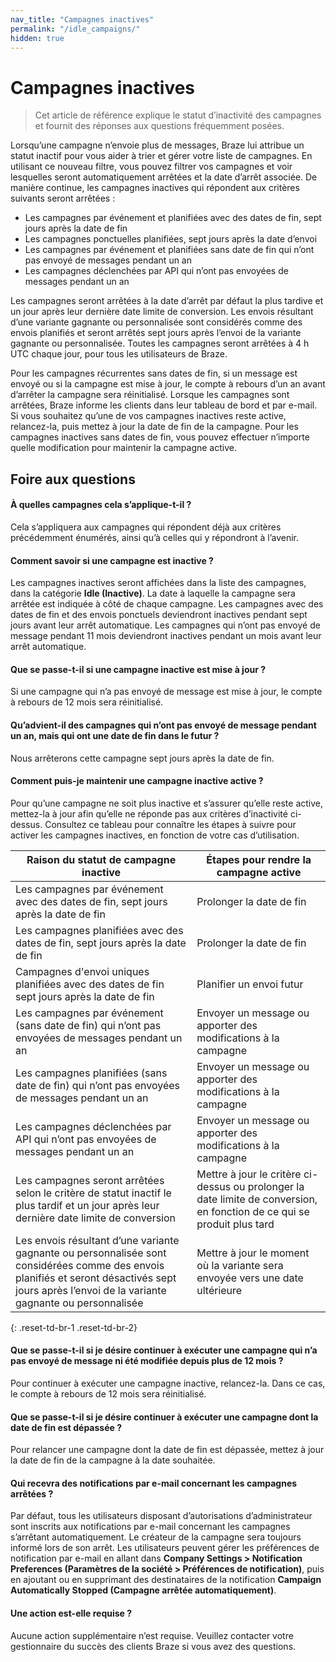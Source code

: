 ```yaml
---
nav_title: "Campagnes inactives"
permalink: "/idle_campaigns/"
hidden: true
---
```


# Campagnes inactives

> Cet article de référence explique le statut d’inactivité des campagnes et fournit des réponses aux questions fréquemment posées.

Lorsqu’une campagne n’envoie plus de messages, Braze lui attribue un statut inactif pour vous aider à trier et gérer votre liste de campagnes. En utilisant ce nouveau filtre, vous pouvez filtrer vos campagnes et voir lesquelles seront automatiquement arrêtées et la date d’arrêt associée. De manière continue, les campagnes inactives qui répondent aux critères suivants seront arrêtées :
 
- Les campagnes par événement et planifiées avec des dates de fin, sept jours après la date de fin
- Les campagnes ponctuelles planifiées, sept jours après la date d’envoi 
- Les campagnes par événement et planifiées sans date de fin qui n’ont pas envoyé de messages pendant un an
- Les campagnes déclenchées par API qui n’ont pas envoyées de messages pendant un an

Les campagnes seront arrêtées à la date d’arrêt par défaut la plus tardive et un jour après leur dernière date limite de conversion. Les envois résultant d’une variante gagnante ou personnalisée sont considérés comme des envois planifiés et seront arrêtés sept jours après l’envoi de la variante gagnante ou personnalisée. Toutes les campagnes seront arrêtées à 4 h UTC chaque jour, pour tous les utilisateurs de Braze.

Pour les campagnes récurrentes sans dates de fin, si un message est envoyé ou si la campagne est mise à jour, le compte à rebours d’un an avant d’arrêter la campagne sera réinitialisé. Lorsque les campagnes sont arrêtées, Braze informe les clients dans leur tableau de bord et par e-mail. Si vous souhaitez qu’une de vos campagnes inactives reste active, relancez-la, puis mettez à jour la date de fin de la campagne. Pour les campagnes inactives sans dates de fin, vous pouvez effectuer n’importe quelle modification pour maintenir la campagne active.

## Foire aux questions

#### À quelles campagnes cela s’applique-t-il ?

Cela s’appliquera aux campagnes qui répondent déjà aux critères précédemment énumérés, ainsi qu’à celles qui y répondront à l’avenir.

#### Comment savoir si une campagne est inactive ?

Les campagnes inactives seront affichées dans la liste des campagnes, dans la catégorie **Idle (Inactive)**. La date à laquelle la campagne sera arrêtée est indiquée à côté de chaque campagne. Les campagnes avec des dates de fin et des envois ponctuels deviendront inactives pendant sept jours avant leur arrêt automatique. Les campagnes qui n’ont pas envoyé de message pendant 11 mois deviendront inactives pendant un mois avant leur arrêt automatique. 

#### Que se passe-t-il si une campagne inactive est mise à jour ?

Si une campagne qui n’a pas envoyé de message est mise à jour, le compte à rebours de 12 mois sera réinitialisé. 

#### Qu’advient-il des campagnes qui n’ont pas envoyé de message pendant un an, mais qui ont une date de fin dans le futur ?

Nous arrêterons cette campagne sept jours après la date de fin.

#### Comment puis-je maintenir une campagne inactive active ?

Pour qu’une campagne ne soit plus inactive et s’assurer qu’elle reste active, mettez-la à jour afin qu’elle ne réponde pas aux critères d’inactivité ci-dessus. Consultez ce tableau pour connaître les étapes à suivre pour activer les campagnes inactives, en fonction de votre cas d’utilisation.

| Raison du statut de campagne inactive | Étapes pour rendre la campagne active |
| --- | --- |
| Les campagnes par événement avec des dates de fin, sept jours après la date de fin | Prolonger la date de fin |
| Les campagnes planifiées avec des dates de fin, sept jours après la date de fin | Prolonger la date de fin |
| Campagnes d'envoi uniques planifiées avec des dates de fin sept jours après la date de fin | Planifier un envoi futur |
| Les campagnes par événement (sans date de fin) qui n’ont pas envoyées de messages pendant un an | Envoyer un message ou apporter des modifications à la campagne | 
| Les campagnes planifiées (sans date de fin) qui n’ont pas envoyées de messages pendant un an | Envoyer un message ou apporter des modifications à la campagne | 
| Les campagnes déclenchées par API qui n’ont pas envoyées de messages pendant un an | Envoyer un message ou apporter des modifications à la campagne |
| Les campagnes seront arrêtées selon le critère de statut inactif le plus tardif et un jour après leur dernière date limite de conversion | Mettre à jour le critère ci-dessus ou prolonger la date limite de conversion, en fonction de ce qui se produit plus tard |
| Les envois résultant d’une variante gagnante ou personnalisée sont considérées comme des envois planifiés et seront désactivés sept jours après l’envoi de la variante gagnante ou personnalisée | Mettre à jour le moment où la variante sera envoyée vers une date ultérieure |
{: .reset-td-br-1 .reset-td-br-2}

#### Que se passe-t-il si je désire continuer à exécuter une campagne qui n’a pas envoyé de message ni été modifiée depuis plus de 12 mois ?

Pour continuer à exécuter une campagne inactive, relancez-la. Dans ce cas, le compte à rebours de 12 mois sera réinitialisé. 

#### Que se passe-t-il si je désire continuer à exécuter une campagne dont la date de fin est dépassée ?

Pour relancer une campagne dont la date de fin est dépassée, mettez à jour la date de fin de la campagne à la date souhaitée. 

#### Qui recevra des notifications par e-mail concernant les campagnes arrêtées ?

Par défaut, tous les utilisateurs disposant d’autorisations d’administrateur sont inscrits aux notifications par e-mail concernant les campagnes s’arrêtant automatiquement. Le créateur de la campagne sera toujours informé lors de son arrêt. Les utilisateurs peuvent gérer les préférences de notification par e-mail en allant dans **Company Settings > Notification Preferences (Paramètres de la société > Préférences de notification)**, puis en ajoutant ou en supprimant des destinataires de la notification **Campaign Automatically Stopped (Campagne arrêtée automatiquement)**.

#### Une action est-elle requise ?

Aucune action supplémentaire n’est requise. Veuillez contacter votre gestionnaire du succès des clients Braze si vous avez des questions.
